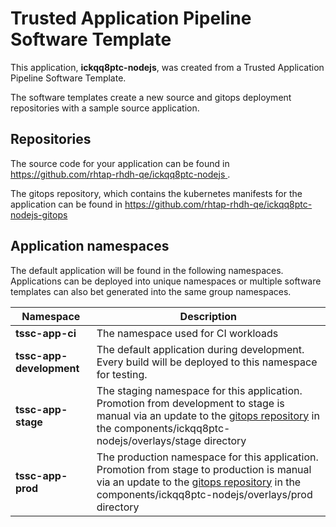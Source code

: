 # Trusted Application Pipeline Software Template

This application, **ickqq8ptc-nodejs**, was created from a Trusted Application Pipeline Software Template.

The software templates create a new source and gitops deployment repositories with a sample source application. 

## Repositories

The source code for your application can be found in [https://github.com/rhtap-rhdh-qe/ickqq8ptc-nodejs ](https://github.com/rhtap-rhdh-qe/ickqq8ptc-nodejs ).
 
The gitops repository, which contains the kubernetes manifests for the application can be found in 
[https://github.com/rhtap-rhdh-qe/ickqq8ptc-nodejs-gitops ](https://github.com/rhtap-rhdh-qe/ickqq8ptc-nodejs-gitops ) 

## Application namespaces 

The default application will be found in the following namespaces. Applications can be deployed into unique namespaces or multiple software templates can also bet generated into the same group namespaces.  

|  Namespace   |  Description   |  
| -------- | -------- |
| **tssc-app-ci** | The namespace used for CI workloads |
| **tssc-app-development** | The default application during development. Every build will be deployed to this namespace for testing. |
| **tssc-app-stage** | The staging namespace for this application. Promotion from development to stage is manual via an update to the [gitops repository](https://github.com/rhtap-rhdh-qe/ickqq8ptc-nodejs-gitops ) in the components/ickqq8ptc-nodejs/overlays/stage directory |
| **tssc-app-prod** | The production namespace for this application. Promotion from stage to production is manual via an update to the [gitops repository](https://github.com/rhtap-rhdh-qe/ickqq8ptc-nodejs-gitops ) in the components/ickqq8ptc-nodejs/overlays/prod directory |